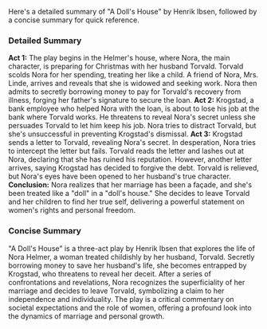 Here's a detailed summary of "A Doll's House" by Henrik Ibsen, followed by a concise summary for quick reference.
### Detailed Summary
**Act 1:**
The play begins in the Helmer's house, where Nora, the main character, is preparing for Christmas with her husband Torvald. Torvald scolds Nora for her spending, treating her like a child. A friend of Nora, Mrs. Linde, arrives and reveals that she is widowed and seeking work. Nora then admits to secretly borrowing money to pay for Torvald's recovery from illness, forging her father's signature to secure the loan.
**Act 2:**
Krogstad, a bank employee who helped Nora with the loan, is about to lose his job at the bank where Torvald works. He threatens to reveal Nora's secret unless she persuades Torvald to let him keep his job. Nora tries to distract Torvald, but she's unsuccessful in preventing Krogstad's dismissal.
**Act 3:**
Krogstad sends a letter to Torvald, revealing Nora's secret. In desperation, Nora tries to intercept the letter but fails. Torvald reads the letter and lashes out at Nora, declaring that she has ruined his reputation. However, another letter arrives, saying Krogstad has decided to forgive the debt. Torvald is relieved, but Nora's eyes have been opened to her husband's true character.
**Conclusion:**
Nora realizes that her marriage has been a façade, and she's been treated like a "doll" in a "doll's house." She decides to leave Torvald and her children to find her true self, delivering a powerful statement on women's rights and personal freedom.
### Concise Summary
"A Doll's House" is a three-act play by Henrik Ibsen that explores the life of Nora Helmer, a woman treated childishly by her husband, Torvald. Secretly borrowing money to save her husband's life, she becomes entrapped by Krogstad, who threatens to reveal her deceit. After a series of confrontations and revelations, Nora recognizes the superficiality of her marriage and decides to leave Torvald, symbolizing a claim to her independence and individuality.
The play is a critical commentary on societal expectations and the role of women, offering a profound look into the dynamics of marriage and personal growth.